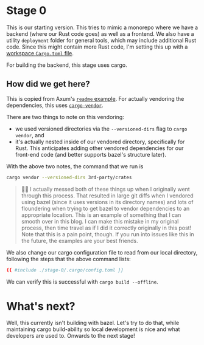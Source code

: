 # Stage 0

This is our starting version. This tries to mimic a monorepo where we have a backend
(where our Rust code goes) as well as a frontend. We also have a utility `deployment`
folder for general tools, which may include additional Rust code.
Since this might contain more Rust code, I'm setting this up with a [workspace `Cargo.toml` file](https://doc.rust-lang.org/book/ch14-03-cargo-workspaces.html).

For building the backend, this stage uses cargo.

## How did we get here?

This is copied from Axum's [`readme` example](https://github.com/tokio-rs/axum/tree/19fe93262fc14862f828b1db8b434fd8608a2a87/examples/readme).
For actually vendoring the dependencies, this uses [`cargo-vendor`](https://doc.rust-lang.org/cargo/commands/cargo-vendor.html).

There are two things to note on this vendoring:

- we used versioned directories via the `--versioned-dirs` flag to `cargo vendor`, and
- it's actually nested inside of our vendored directory, specifically for Rust.
  This anticipates adding other vendored dependencies for our front-end code
  (and better supports bazel's structure later).

With the above two notes, the command that we run is

```sh
cargo vendor --versioned-dirs 3rd-party/crates
```

> 🤦‍♂️ I actually messed both of these things up when I originally went through this process.
> That resulted in large git diffs when I vendored using bazel
> (since it uses versions in its directory names)
> and lots of floundering when trying to get bazel
> to vendor dependencies to an appropriate location.
> This is an example of something that I can smooth over in this blog.
> I can make this mistake in my original process,
> then time travel as if I did it correctly originally in this post!
> Note that this is a pain point, though.
> If you run into issues like this in the future,
> the examples are your best friends.

We also change our cargo configuration file to read from our local directory,
following the steps that the above command lists:

```toml
{{ #include ./stage-0/.cargo/config.toml }}
```

We can verify this is successful with `cargo build --offline`.

# What's next?

Well, this currently isn't building with bazel.
Let's try to do that, while maintaining cargo build-ability
so local development is nice and what developers are used to.
Onwards to the next stage!
